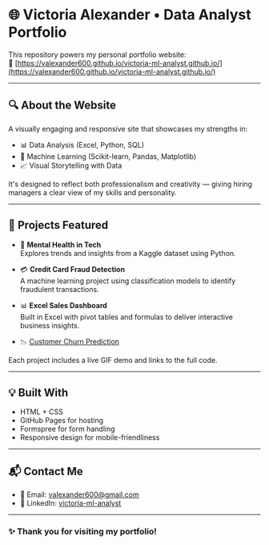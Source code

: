 # 🌐 Victoria Alexander • Data Analyst Portfolio

This repository powers my personal portfolio website:  
📍 [https://valexander600.github.io/victoria-ml-analyst.github.io/](https://valexander600.github.io/victoria-ml-analyst.github.io/)

---

## 🔍 About the Website
A visually engaging and responsive site that showcases my strengths in:

- 📊 Data Analysis (Excel, Python, SQL)
- 🤖 Machine Learning (Scikit-learn, Pandas, Matplotlib)
- 📈 Visual Storytelling with Data

It's designed to reflect both professionalism and creativity — giving hiring managers a clear view of my skills and personality.

---

## 📂 Projects Featured

- 🧠 **Mental Health in Tech**  
  Explores trends and insights from a Kaggle dataset using Python.

- 💳 **Credit Card Fraud Detection**  
  A machine learning project using classification models to identify fraudulent transactions.

- 📊 **Excel Sales Dashboard**  
  Built in Excel with pivot tables and formulas to deliver interactive business insights.

- 📉 [Customer Churn Prediction](https://github.com/Valexander600/customer-churn-prediction)


Each project includes a live GIF demo and links to the full code.

---

## 💡 Built With

- HTML + CSS
- GitHub Pages for hosting
- Formspree for form handling
- Responsive design for mobile-friendliness

---

## 📬 Contact Me

- 📧 Email: valexander600@gmail.com  
- 💼 LinkedIn: [victoria-ml-analyst](https://www.linkedin.com/in/victoria-ml-analyst/)

---

### ✨ Thank you for visiting my portfolio!
